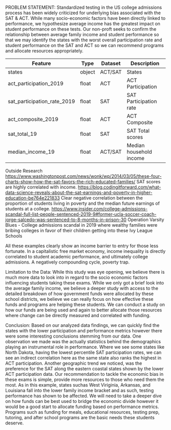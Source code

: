 PROBLEM STATEMENT:
Standardized testing in the US college admissions process has been widely criticized for underlying bias associated with the SAT & ACT. While many socio-economic factors have been directly linked to performance, we hypothesize average income has the greatest impact on student performance on these tests. Our non-proft seeks to confirm the relationship between average family income and student performance so that we may identify the states with the worst overall participation rate and student performance on the SAT and ACT so we can recommend programs and allocate resources appropriately.


|Feature|Type|Dataset|Description|
|---|---|---|---|
|states|object|ACT/SAT|States
|act_participation_2019|float|ACT|ACT Participation
|sat_participation_rate_2019|float|SAT|SAT Participation rate
|act_composite_2019|float|ACT|ACT Composite
|sat_total_19|float|SAT|SAT Total scores
|median_income_19|float|ACT/SAT|Median household income


Outside Research
https://www.washingtonpost.com/news/wonk/wp/2014/03/05/these-four-charts-show-how-the-sat-favors-the-rich-educated-families/
    SAT scores are highly correlated with income.
https://blog.codingitforward.com/what-data-science-reveals-about-the-sat-earnings-and-poverty-in-higher-education-be764e221833
    Clear negative correlation between the proportion of students living in poverty and the median future earnings of students at a college.
https://www.insider.com/college-admissions-scandal-full-list-people-sentenced-2019-9#former-ucla-soccer-coach-jorge-salcedo-was-sentenced-to-8-months-in-prison-30
    Operation Varsity Blues - College admissions scandal in 2019 where wealthy families were bribing colleges in favor of their children getting into these Ivy League Schools

All these examples clearly show an income barrier to entry for those less fortunate. In a capitalistic free market economy, income inequality is directly correlated to student academic performance, and ultimately college admissions. A negatively compounding cycle, poverty trap.


Limitation to the Data:
While this study was eye opening, we believe there is much more data to look into in regard to the socio economic factors influencing students taking these exams. While we only got a brief look into the average family income, we believe a deeper study with access to the detailed breakdown of how government funds were allocated by these school districts, we believe we can really focus on how effective these funds and programs are helping these students. We can conduct a study on how our funds are being used and again to better allocate those resources where change can be directly measured and correlated with funding.


Conclusion:
Based on our analyzed data findings, we can quickly find the states with the lower participation and performance metrics however there were some interesting conclusions stemming from our data. One observation we made was the actually statistics behind the demographics playing an instrumental role in performance. Where we see some states like North Dakota, having the lowest percentile SAT participation rates, we can see an indirect correlation here as the same state also ranks the highest in ACT participation. Another geographic trend we noticed, was the preference for the SAT along the eastern coastal states shown by the lower ACT participation data. 
Our recommendation to tackle the economic bias in these exams is simple, provide more resources to those who need them the most. As in this example, states suchas West Viriginia, Arkansas, and Louisiana fall into the lower family income bracket and as such, testing performance has shown to be affected. We will need to take a deeper dive on how funds can be best used to bridge the economic divide however it would be a good start to allocate funding based on performance metrics. Programs such as funding for meals, educational resources, testing prep, tutoring, and after school programs are the basic needs these students deserve.